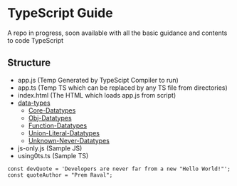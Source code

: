 # TypeScript Guide

A repo in progress, soon available with all the basic guidance and contents to code TypeScript

## Structure

-   app.js (Temp Generated by TypeScipt Compiler to run)
-   app.ts (Temp TS which can be replaced by any TS file from directories)
-   index.html (The HTML which loads app.js from script)
-   [data-types](/data-types/)
    -   [Core-Datatypes](/data-types/core-datatypes.ts)
    -   [Obj-Datatypes](/data-types/obj-arr-enum.ts)
    -   [Function-Datatypes](/data-types/function-types.ts)
    -   [Union-Literal-Datatypes](/data-types/union-literal-alias.ts)
    -   [Unknown-Never-Datatypes](/data-types/union-never.ts)
-   js-only.js (Sample JS)
-   using0ts.ts (Sample TS)

```
const devQuote = 'Developers are never far from a new "Hello World!"';
const quoteAuthor = "Prem Raval";
```
